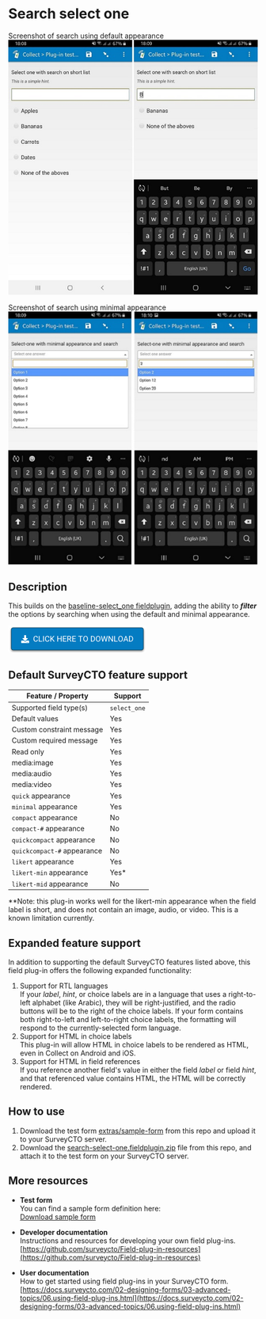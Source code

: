 # Search select one
Screenshot of search using default appearance
![Default appearance for the 'search-select-one' field plug-in](extras/default-search.jpg)

Screenshot of search using minimal appearance
![Appearance for the 'search-select-one' field plug-in with minimal](extras/minimal-search.jpg)

## Description

This builds on the [baseline-select_one fieldplugin](https://github.com/surveycto/baseline-select_one), adding the ability to ***filter*** the options by searching when using the default and minimal appearance.

[![Download now](extras/download-button.png)](https://github.com/surveycto/search-select-one/raw/master/search-select-one.fieldplugin.zip)

## Default SurveyCTO feature support

| Feature / Property | Support |
| --- | --- |
| Supported field type(s) | `select_one`|
| Default values | Yes |
| Custom constraint message | Yes |
| Custom required message | Yes |
| Read only | Yes |
| media:image | Yes |
| media:audio | Yes |
| media:video | Yes |
| `quick` appearance | Yes |
| `minimal` appearance | Yes |
| `compact` appearance | No |
| `compact-#` appearance | No |
| `quickcompact` appearance | No |
| `quickcompact-#` appearance | No |
| `likert` appearance | Yes |
| `likert-min` appearance | Yes* |
| `likert-mid` appearance | No |

**Note: this plug-in works well for the likert-min appearance when the field label is short, and does not contain an image, audio, or video. This is a known limitation currently.

## Expanded feature support

In addition to supporting the default SurveyCTO features listed above, this field plug-in offers the following expanded functionality:

1. Support for RTL languages  
    If your *label*, *hint*, or choice labels are in a language that uses a right-to-left alphabet (like Arabic), they will be right-justified, and the radio buttons will be to the right of the choice labels. If your form contains both right-to-left and left-to-right choice labels, the formatting will respond to the currently-selected form language.
1. Support for HTML in choice labels  
    This plug-in will allow HTML in choice labels to be rendered as HTML, even in Collect on Android and iOS.
1. Support for HTML in field references  
    If you reference another field's value in either the field *label* or field *hint*, and that referenced value contains HTML, the HTML will be correctly rendered.

## How to use

1. Download the test form [extras/sample-form](https://github.com/surveycto/search-select-one/raw/master/extras/sample-form/plugin_test_form_search_select_one.xlsx) from this repo and upload it to your SurveyCTO server.
1. Download the [search-select-one.fieldplugin.zip](https://github.com/surveycto/search-select-one/raw/master/search-select-ne.fieldplugin.zip) file from this repo, and attach it to the test form on your SurveyCTO server.

## More resources

* **Test form**  
You can find a sample form definition here:   
[Download sample form](https://github.com/surveycto/search-select-one/raw/master/extras/sample-form/plugin_test_form_search_select_one.xlsx)  

* **Developer documentation**  
Instructions and resources for developing your own field plug-ins.  
[https://github.com/surveycto/Field-plug-in-resources](https://github.com/surveycto/Field-plug-in-resources)

* **User documentation**  
How to get started using field plug-ins in your SurveyCTO form.  
[https://docs.surveycto.com/02-designing-forms/03-advanced-topics/06.using-field-plug-ins.html](https://docs.surveycto.com/02-designing-forms/03-advanced-topics/06.using-field-plug-ins.html)
